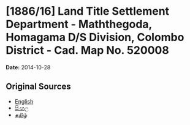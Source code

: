 # [1886/16] Land Title Settlement Department - Maththegoda, Homagama D/S Division, Colombo District - Cad. Map No. 520008

**Date:** 2014-10-28

## Original Sources

- [English](https://documents.gov.lk/view/extra-gazettes/2014/10/1886-16_E.pdf)
- [සිංහල](https://documents.gov.lk/view/extra-gazettes/2014/10/1886-16_S.pdf)
- [தமிழ்](https://documents.gov.lk/view/extra-gazettes/2014/10/1886-16_T.pdf)

